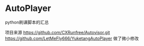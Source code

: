 # AutoPlayer
python刷课脚本的汇总

项目来源
https://github.com/CXRunfree/Autovisor.git
https://github.com/LetMeFly666/YuketangAutoPlayer
做了微小修改
